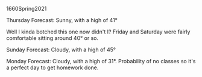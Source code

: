 1660Spring2021

Thursday Forecast: Sunny, with a high of 41°

Well I kinda botched this one now didn't I? Friday and Saturday were fairly comfortable sitting around 40° or so.

Sunday Forecast: Cloudy, with a high of 45°

Monday Forecast: Cloudy, with a high of 31°. Probability of no classes so it's a perfect day to get homework done.